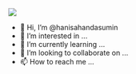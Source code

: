 <img src="https://encrypted-tbn0.gstatic.com/images?q=tbn:ANd9GcQJP1L1n1-jnh6Mrb0EBixH3ETN1BS4XtyaHw&usqp=CAU">

- 👋 Hi, I’m @hanisahandasumin
- 👀 I’m interested in ...
- 🌱 I’m currently learning ...
- 💞️ I’m looking to collaborate on ...
- 📫 How to reach me ...

<!---
hanisahandasumin/hanisahandasumin is a ✨ special ✨ repository because its `README.md` (this file) appears on your GitHub profile.
You can click the Preview link to take a look at your changes.
--->
